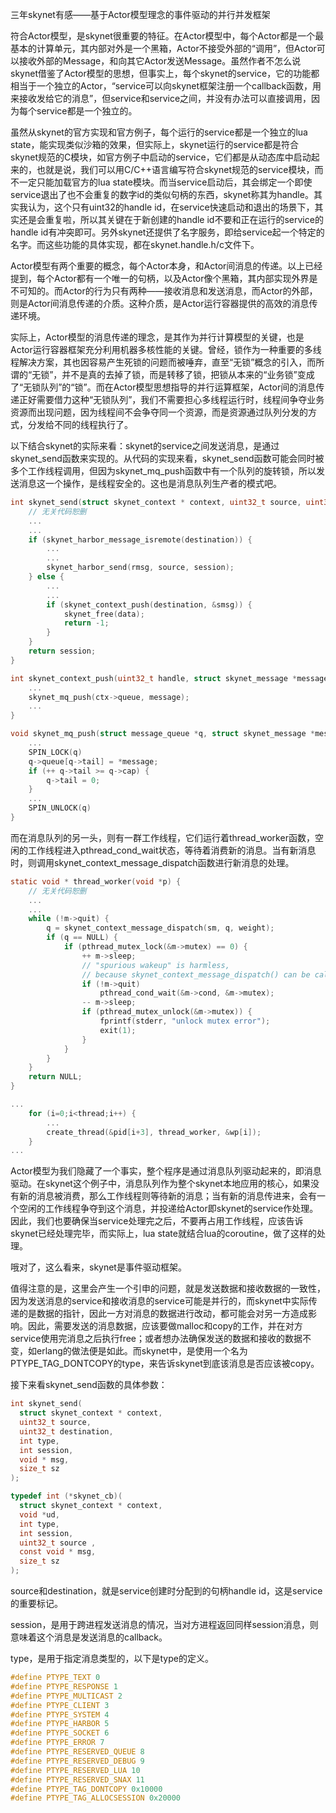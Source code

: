三年skynet有感——基于Actor模型理念的事件驱动的并行并发框架

符合Actor模型，是skynet很重要的特征。在Actor模型中，每个Actor都是一个最基本的计算单元，其内部对外是一个黑箱，Actor不接受外部的“调用”，但Actor可以接收外部的Message，和向其它Actor发送Message。虽然作者不怎么说skynet借鉴了Actor模型的思想，但事实上，每个skynet的service，它的功能都相当于一个独立的Actor，“service可以向skynet框架注册一个callback函数，用来接收发给它的消息”，但service和service之间，并没有办法可以直接调用，因为每个service都是一个独立的。

虽然从skynet的官方实现和官方例子，每个运行的service都是一个独立的lua state，能实现类似沙箱的效果，但实际上，skynet运行的service都是符合skynet规范的C模块，如官方例子中启动的service，它们都是从动态库中启动起来的，也就是说，我们可以用C/C++语言编写符合skynet规范的service模块，而不一定只能加载官方的lua state模块。而当service启动后，其会绑定一个即使service退出了也不会重复的数字id的类似句柄的东西，skynet称其为handle。其实我认为，这个只有uint32的handle id，在service快速启动和退出的场景下，其实还是会重复啦，所以其关键在于新创建的handle id不要和正在运行的service的handle id有冲突即可。另外skynet还提供了名字服务，即给service起一个特定的名字。而这些功能的具体实现，都在skynet.handle.h/c文件下。

Actor模型有两个重要的概念，每个Actor本身，和Actor间消息的传递。以上已经提到，每个Actor都有一个唯一的句柄，以及Actor像个黑箱，其内部实现外界是不可知的。而Actor的行为只有两种——接收消息和发送消息，而Actor的外部，则是Actor间消息传递的介质。这种介质，是Actor运行容器提供的高效的消息传递环境。

实际上，Actor模型的消息传递的理念，是其作为并行计算模型的关键，也是Actor运行容器框架充分利用机器多核性能的关键。曾经，锁作为一种重要的多线程解决方案，其也因容易产生死锁的问题而被唾弃，直至“无锁”概念的引入，而所谓的“无锁”，并不是真的去掉了锁，而是转移了锁，把锁从本来的“业务锁”变成了“无锁队列”的“锁”。而在Actor模型思想指导的并行运算框架，Actor间的消息传递正好需要借力这种“无锁队列”，我们不需要担心多线程运行时，线程间争夺业务资源而出现问题，因为线程间不会争夺同一个资源，而是资源通过队列分发的方式，分发给不同的线程执行了。

以下结合skynet的实际来看：skynet的service之间发送消息，是通过skynet_send函数来实现的。从代码的实现来看，skynet_send函数可能会同时被多个工作线程调用，但因为skynet_mq_push函数中有一个队列的旋转锁，所以发送消息这一个操作，是线程安全的。这也是消息队列生产者的模式吧。

```C
int skynet_send(struct skynet_context * context, uint32_t source, uint32_t destination , int type, int session, void * data, size_t sz) {
    // 无关代码恕删
    ...
    ...
    if (skynet_harbor_message_isremote(destination)) {
        ...
        ...
        skynet_harbor_send(rmsg, source, session);
    } else {
        ...
        ...
        if (skynet_context_push(destination, &smsg)) {
            skynet_free(data);
            return -1;
        }
    }
    return session;
}

int skynet_context_push(uint32_t handle, struct skynet_message *message) {
    ...
    skynet_mq_push(ctx->queue, message);
    ...
}

void skynet_mq_push(struct message_queue *q, struct skynet_message *message) {
    ...
    SPIN_LOCK(q)
    q->queue[q->tail] = *message;
    if (++ q->tail >= q->cap) {
        q->tail = 0;
    }
    ...
    SPIN_UNLOCK(q)
}
```

而在消息队列的另一头，则有一群工作线程，它们运行着thread_worker函数，空闲的工作线程进入pthread_cond_wait状态，等待着消费新的消息。当有新消息时，则调用skynet_context_message_dispatch函数进行新消息的处理。

```C
static void * thread_worker(void *p) {
    // 无关代码恕删
    ...
    ...
    while (!m->quit) {
        q = skynet_context_message_dispatch(sm, q, weight);
        if (q == NULL) {
            if (pthread_mutex_lock(&m->mutex) == 0) {
                ++ m->sleep;
                // "spurious wakeup" is harmless,
                // because skynet_context_message_dispatch() can be call at any time.
                if (!m->quit)
                    pthread_cond_wait(&m->cond, &m->mutex);
                -- m->sleep;
                if (pthread_mutex_unlock(&m->mutex)) {
                    fprintf(stderr, "unlock mutex error");
                    exit(1);
                }
            }
        }
    }
    return NULL;
}

...
    for (i=0;i<thread;i++) {
        ...
        create_thread(&pid[i+3], thread_worker, &wp[i]);
    }
...
```

Actor模型为我们隐藏了一个事实，整个程序是通过消息队列驱动起来的，即消息驱动。在skynet这个例子中，消息队列作为整个skynet本地应用的核心，如果没有新的消息被消费，那么工作线程则等待新的消息；当有新的消息传进来，会有一个空闲的工作线程争夺到这个消息，并投递给Actor即skynet的service作处理。因此，我们也要确保当service处理完之后，不要再占用工作线程，应该告诉skynet已经处理完毕，而实际上，lua state就结合lua的coroutine，做了这样的处理。

哦对了，这么看来，skynet是事件驱动框架。

值得注意的是，这里会产生一个引申的问题，就是发送数据和接收数据的一致性，因为发送消息的service和接收消息的service可能是并行的，而skynet中实际传递的是数据的指针，因此一方对消息的数据进行改动，都可能会对另一方造成影响。因此，需要发送的消息数据，应该要做malloc和copy的工作，并在对方service使用完消息之后执行free；或者想办法确保发送的数据和接收的数据不变，如erlang的做法便是如此。而skynet中，是使用一个名为PTYPE_TAG_DONTCOPY的type，来告诉skynet到底该消息是否应该被copy。

接下来看skynet_send函数的具体参数：

```C
int skynet_send(
  struct skynet_context * context,
  uint32_t source,
  uint32_t destination,
  int type,
  int session,
  void * msg,
  size_t sz
);

typedef int (*skynet_cb)(
  struct skynet_context * context,
  void *ud,
  int type,
  int session,
  uint32_t source ,
  const void * msg,
  size_t sz
);
```

source和destination，就是service创建时分配到的句柄handle id，这是service的重要标记。

session，是用于跨进程发送消息的情况，当对方进程返回同样session消息，则意味着这个消息是发送消息的callback。

type，是用于指定消息类型的，以下是type的定义。

```C
#define PTYPE_TEXT 0
#define PTYPE_RESPONSE 1
#define PTYPE_MULTICAST 2
#define PTYPE_CLIENT 3
#define PTYPE_SYSTEM 4
#define PTYPE_HARBOR 5
#define PTYPE_SOCKET 6
#define PTYPE_ERROR 7
#define PTYPE_RESERVED_QUEUE 8
#define PTYPE_RESERVED_DEBUG 9
#define PTYPE_RESERVED_LUA 10
#define PTYPE_RESERVED_SNAX 11
#define PTYPE_TAG_DONTCOPY 0x10000
#define PTYPE_TAG_ALLOCSESSION 0x20000
```
